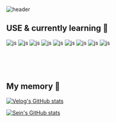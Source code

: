 

![header](https://capsule-render.vercel.app/api?type=waving&color=timeGradient&text=Welcome%20to%20Sein's%20GitHub%20&animation=twinkling&fontSize=35&fontAlignY=40&fontAlign=70&height=250)

## USE & currently learning 🌱

![js](https://img.shields.io/badge/HTML-239120?style=for-the-badge&logo=html5&logoColor=white)
![js](https://img.shields.io/badge/CSS-239120?&style=for-the-badge&logo=css3&logoColor=white)
![js](https://img.shields.io/badge/JavaScript-F7DF1E?style=for-the-badge&logo=JavaScript&logoColor=white)
![js](https://img.shields.io/badge/jQuery-0769AD?style=for-the-badge&logo=jquery&logoColor=white)
![js](https://img.shields.io/badge/Node.js-43853D?style=for-the-badge&logo=node.js&logoColor=white)
![js](https://img.shields.io/badge/React-20232A?style=for-the-badge&logo=react&logoColor=61DAFB)
![js](https://img.shields.io/badge/Spring-6DB33F?style=for-the-badge&logo=spring&logoColor=white)
![js](https://img.shields.io/badge/MySQL-00000F?style=for-the-badge&logo=mysql&logoColor=white)
![js](https://img.shields.io/badge/Java-ED8B00?style=for-the-badge&logo=openjdk&logoColor=white)

<br/>

<br/>

<br/>



## My memory 🤔

<!-- BLOG-POST-LIST:START -->

[![Velog's GitHub stats](https://velog-readme-stats.vercel.app/api?name=tpdls36999)](https://velog.io/@tpdls36999/%EA%B8%B0%EC%B4%88%EC%A7%80%EC%8B%9D)

[![Sein's GitHub stats](https://github-readme-stats.vercel.app/api?username=sensen52&include_all_commits=true&theme=nord&hide_border=true&count_private=true)](https://github.com/sensen52/github-readme-stats)


<!-- BLOG-POST-LIST:END -->
<!--
**sensen52/sensen52** is a ✨ _special_ ✨ repository because its `README.md` (this file) appears on your GitHub profile.

Here are some ideas to get you started:

- 🔭 I’m currently working on ...
- 🌱 I’m currently learning ...
- 👯 I’m looking to collaborate on ...
- 🤔 I’m looking for help with ...
- 💬 Ask me about ...
- 📫 How to reach me: ...
- 😄 Pronouns: ...
- ⚡ Fun fact: ...
-->
